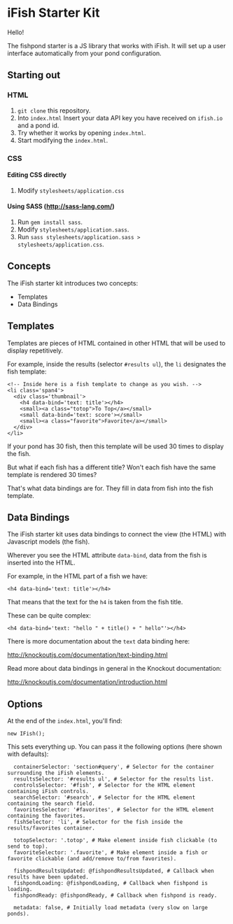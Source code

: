 # iFish Starter Kit

Hello!

The fishpond starter is a JS library that works with iFish.
It will set up a user interface automatically from your pond configuration.

## Starting out

### HTML

1. `git clone` this repository.
2. Into `index.html` Insert your data API key you have received on `ifish.io` and a pond id.
3. Try whether it works by opening `index.html`.
4. Start modifying the `index.html`.

### CSS

#### Editing CSS directly

1. Modify `stylesheets/application.css`

#### Using SASS (http://sass-lang.com/)

1. Run `gem install sass`.
2. Modify `stylesheets/application.sass`.
3. Run `sass stylesheets/application.sass > stylesheets/application.css`.

## Concepts

The iFish starter kit introduces two concepts:

* Templates
* Data Bindings

## Templates

Templates are pieces of HTML contained in other HTML that will be used to display repetitively.

For example, inside the results (selector `#results ul`), the `li` designates the fish template:

    <!-- Inside here is a fish template to change as you wish. -->
    <li class='span4'>
      <div class='thumbnail'>
        <h4 data-bind='text: title'></h4>
        <small><a class="totop">To Top</a></small>
        <small data-bind='text: score'></small>
        <small><a class="favorite">Favorite</a></small>
      </div>
    </li>

If your pond has 30 fish, then this template will be used 30 times to display the fish.

But what if each fish has a different title? Won't each fish have the same template is rendered 30 times?

That's what data bindings are for. They fill in data from fish into the fish template.

## Data Bindings

The iFish starter kit uses data bindings to connect the view (the HTML) with Javascript models (the fish).

Wherever you see the HTML attribute `data-bind`, data from the fish is inserted into the HTML.

For example, in the HTML part of a fish we have:

    <h4 data-bind='text: title'></h4>

That means that the text for the `h4` is taken from the fish title.

These can be quite complex:

    <h4 data-bind='text: "hello " + title() + " hello"'></h4>

There is more documentation about the `text` data binding here:

http://knockoutjs.com/documentation/text-binding.html

Read more about data bindings in general in the Knockout documentation:

http://knockoutjs.com/documentation/introduction.html

## Options

At the end of the `index.html`, you'll find:

    new IFish();

This sets everything up. You can pass it the following options (here shown with defaults):

      containerSelector: 'section#query', # Selector for the container surrounding the iFish elements.
      resultsSelector: '#results ul', # Selector for the results list.
      controlsSelector: '#fish', # Selector for the HTML element containing iFish controls.
      searchSelector: '#search', # Selector for the HTML element containing the search field.
      favoritesSelector: '#favorites', # Selector for the HTML element containing the favorites.
      fishSelector: 'li', # Selector for the fish inside the results/favorites container.

      totopSelector: '.totop', # Make element inside fish clickable (to send to top).
      favoriteSelector: '.favorite', # Make element inside a fish or favorite clickable (and add/remove to/from favorites).

      fishpondResultsUpdated: @fishpondResultsUpdated, # Callback when results have been updated.
      fishpondLoading: @fishpondLoading, # Callback when fishpond is loading.
      fishpondReady: @fishpondReady, # Callback when fishpond is ready.

      metadata: false, # Initially load metadata (very slow on large ponds).